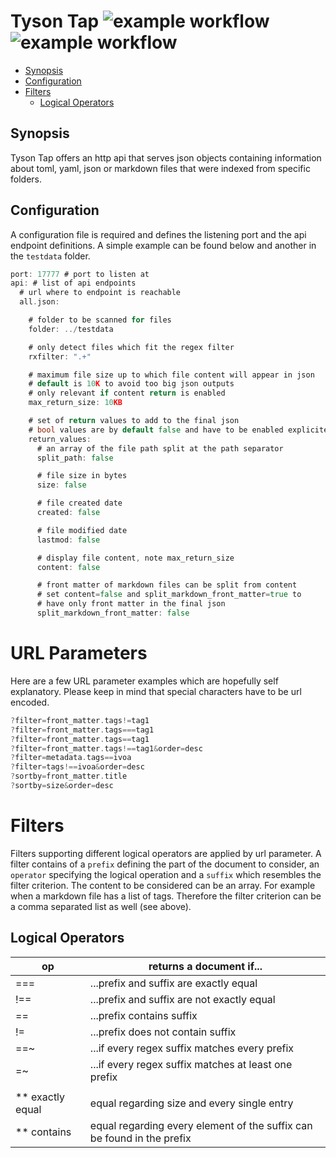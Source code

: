 # Tyson Tap ![example workflow](https://github.com/triole/tyson-tap/actions/workflows/build.yaml/badge.svg) ![example workflow](https://github.com/triole/tyson-tap/actions/workflows/test.yaml/badge.svg)

<!-- toc -->

- [Synopsis](#synopsis)
- [Configuration](#configuration)
- [Filters](#filters)
  - [Logical Operators](#logical-operators)

<!-- /toc -->

## Synopsis

Tyson Tap offers an http api that serves json objects containing information about toml, yaml, json or markdown files that were indexed from specific folders.

## Configuration

A configuration file is required and defines the listening port and the api endpoint definitions. A simple example can be found below and another in the `testdata` folder.

```go mdox-exec="tail -n +2 conf/conf.yaml"
port: 17777 # port to listen at
api: # list of api endpoints
  # url where to endpoint is reachable
  all.json:

    # folder to be scanned for files
    folder: ../testdata

    # only detect files which fit the regex filter
    rxfilter: ".+"

    # maximum file size up to which file content will appear in json
    # default is 10K to avoid too big json outputs
    # only relevant if content return is enabled
    max_return_size: 10KB

    # set of return values to add to the final json
    # bool values are by default false and have to be enabled explicitely
    return_values:
      # an array of the file path split at the path separator
      split_path: false

      # file size in bytes
      size: false

      # file created date
      created: false

      # file modified date
      lastmod: false

      # display file content, note max_return_size
      content: false

      # front matter of markdown files can be split from content
      # set content=false and split_markdown_front_matter=true to
      # have only front matter in the final json
      split_markdown_front_matter: false
```

# URL Parameters

Here are a few URL parameter examples which are hopefully self explanatory. Please keep in mind that special characters have to be url encoded.

```go mdox-exec="sh/display_test_urls.sh"
?filter=front_matter.tags!=tag1
?filter=front_matter.tags===tag1
?filter=front_matter.tags==tag1
?filter=front_matter.tags!==tag1&order=desc
?filter=metadata.tags==ivoa
?filter=tags!==ivoa&order=desc
?sortby=front_matter.title
?sortby=size&order=desc
```

# Filters

Filters supporting different logical operators are applied by url parameter. A filter contains of a `prefix` defining the part of the document to consider, an `operator` specifying the logical operation and a `suffix` which resembles the filter criterion. The content to be considered can be an array. For example when a markdown file has a list of tags. Therefore the filter criterion can be a comma separated list as well (see above).

## Logical Operators

| op               | returns a document if...                                               |
|------------------|------------------------------------------------------------------------|
| ===              | ...prefix and suffix are exactly equal                                 |
| !==              | ...prefix and suffix are not exactly equal                             |
| ==               | ...prefix contains suffix                                              |
| !=               | ...prefix does not contain suffix                                      |
| ==~              | ...if every regex suffix matches every prefix                          |
| =~               | ...if every regex suffix matches at least one prefix                   |
|                  |                                                                        |
| ** exactly equal | equal regarding size and every single entry                            |
| ** contains      | equal regarding every element of the suffix can be found in the prefix |
